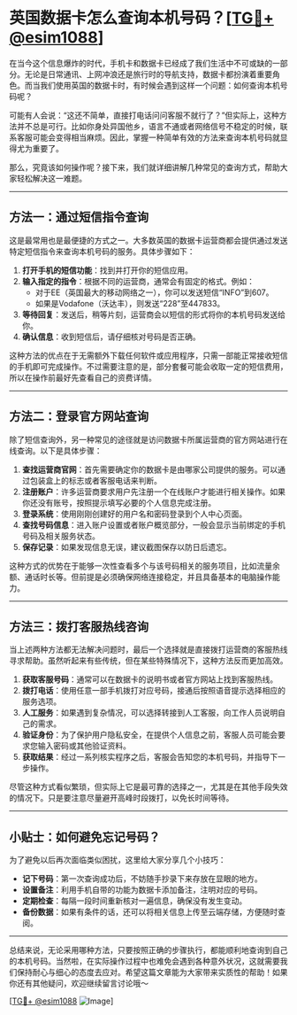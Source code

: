 # 英国数据卡怎么查询本机号码？[[TG💪+ @esim1088](https://t.me/s/esim1088)]

在当今这个信息爆炸的时代，手机卡和数据卡已经成了我们生活中不可或缺的一部分。无论是日常通讯、上网冲浪还是旅行时的导航支持，数据卡都扮演着重要角色。而当我们使用英国的数据卡时，有时候会遇到这样一个问题：如何查询本机号码呢？

可能有人会说：“这还不简单，直接打电话问问客服不就行了？”但实际上，这种方法并不总是可行。比如你身处异国他乡，语言不通或者网络信号不稳定的时候，联系客服可能会变得相当麻烦。因此，掌握一种简单有效的方法来查询本机号码就显得尤为重要了。

那么，究竟该如何操作呢？接下来，我们就详细讲解几种常见的查询方式，帮助大家轻松解决这一难题。

---

## 方法一：通过短信指令查询

这是最常用也是最便捷的方式之一。大多数英国的数据卡运营商都会提供通过发送特定短信指令来查询本机号码的服务。具体步骤如下：

1. **打开手机的短信功能**：找到并打开你的短信应用。
2. **输入指定的指令**：根据不同的运营商，通常会有固定的格式。例如：
   - 对于EE（英国最大的移动网络之一），你可以发送短信“INFO”到607。
   - 如果是Vodafone（沃达丰），则发送“228”至447833。
3. **等待回复**：发送后，稍等片刻，运营商会以短信的形式将你的本机号码发送给你。
4. **确认信息**：收到短信后，请仔细核对号码是否正确。

这种方法的优点在于无需额外下载任何软件或应用程序，只需一部能正常接收短信的手机即可完成操作。不过需要注意的是，部分套餐可能会收取一定的短信费用，所以在操作前最好先查看自己的资费详情。

---

## 方法二：登录官方网站查询

除了短信查询外，另一种常见的途径就是访问数据卡所属运营商的官方网站进行在线查询。以下是具体步骤：

1. **查找运营商官网**：首先需要确定你的数据卡是由哪家公司提供的服务。可以通过包装盒上的标志或者客服电话来判断。
2. **注册账户**：许多运营商要求用户先注册一个在线账户才能进行相关操作。如果你还没有账号，按照提示填写必要的个人信息完成注册。
3. **登录系统**：使用刚刚创建好的用户名和密码登录到个人中心页面。
4. **查找号码信息**：进入账户设置或者账户概览部分，一般会显示当前绑定的手机号码及相关服务状态。
5. **保存记录**：如果发现信息无误，建议截图保存以防日后遗忘。

这种方式的优势在于能够一次性查看多个与该号码相关的服务项目，比如流量余额、通话时长等。但前提是必须确保网络连接稳定，并且具备基本的电脑操作能力。

---

## 方法三：拨打客服热线咨询

当上述两种方法都无法解决问题时，最后一个选择就是直接拨打运营商的客服热线寻求帮助。虽然听起来有些传统，但在某些特殊情况下，这种方法反而更加高效。

1. **获取客服号码**：通常可以在数据卡的说明书或者官方网站上找到客服热线。
2. **拨打电话**：使用任意一部手机拨打对应号码，接通后按照语音提示选择相应的服务选项。
3. **人工服务**：如果遇到复杂情况，可以选择转接到人工客服，向工作人员说明自己的需求。
4. **验证身份**：为了保护用户隐私安全，在提供个人信息之前，客服人员可能会要求您输入密码或其他验证资料。
5. **获取结果**：经过一系列核实程序之后，客服会告知您的本机号码，并指导下一步操作。

尽管这种方式看似繁琐，但实际上它是最可靠的选择之一，尤其是在其他手段失效的情况下。只是要注意尽量避开高峰时段拨打，以免长时间等待。

---

## 小贴士：如何避免忘记号码？

为了避免以后再次面临类似困扰，这里给大家分享几个小技巧：

- **记下号码**：第一次查询成功后，不妨随手抄录下来存放在显眼的地方。
- **设置备注**：利用手机自带的功能为数据卡添加备注，注明对应的号码。
- **定期检查**：每隔一段时间重新核对一遍信息，确保没有发生变动。
- **备份数据**：如果有条件的话，还可以将相关信息上传至云端存储，方便随时查阅。

---

总结来说，无论采用哪种方法，只要按照正确的步骤执行，都能顺利地查询到自己的本机号码。当然啦，在实际操作过程中也难免会遇到各种意外状况，这就需要我们保持耐心与细心的态度去应对。希望这篇文章能为大家带来实质性的帮助！如果你还有其他疑问，欢迎继续留言讨论哦～

[[TG💪+ @esim1088](https://t.me/s/esim1088) ![Image](https://i.postimg.cc/4NQfJmqS/Snipaste-2025-05-13-00-14-12.png)]